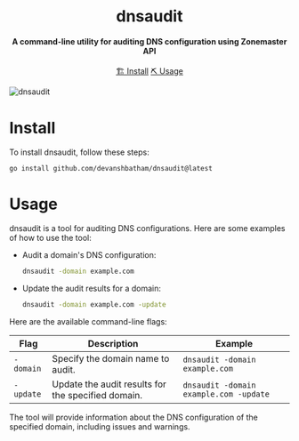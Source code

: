 <h1 align="center">
    dnsaudit
  <br>
</h1>

<h4 align="center">A command-line utility for auditing DNS configuration using Zonemaster API</h4>


<p align="center">
  <a href="#install">🏗️ Install</a>
  <a href="#usage">⛏️ Usage</a>
  <br>
</p>


![dnsaudit](https://github.com/devanshbatham/dnsaudit/blob/main/static/dnsaudit.png?raw=true)

# Install
To install dnsaudit, follow these steps:


```
go install github.com/devanshbatham/dnsaudit@latest
```

# Usage
dnsaudit is a tool for auditing DNS configurations. Here are some examples of how to use the tool:

- Audit a domain's DNS configuration:
  ```sh
  dnsaudit -domain example.com
  ```

- Update the audit results for a domain:
  ```sh
  dnsaudit -domain example.com -update
  ```

Here are the available command-line flags:

| Flag        | Description                                                        | Example                    |
|-------------|--------------------------------------------------------------------|----------------------------|
| `-domain`   | Specify the domain name to audit.                                  | `dnsaudit -domain example.com` |
| `-update`   | Update the audit results for the specified domain.                | `dnsaudit -domain example.com -update` |

The tool will provide information about the DNS configuration of the specified domain, including issues and warnings.

